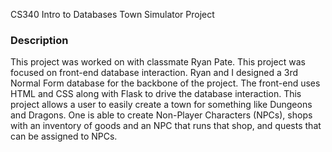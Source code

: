 CS340 Intro to Databases Town Simulator Project

### Description

This project was worked on with classmate Ryan Pate. This project was focused on front-end database interaction. Ryan and I designed a 3rd Normal Form database for the backbone of the project.
The front-end uses HTML and CSS along with Flask to drive the database interaction.
This project allows a user to easily create a town for something like Dungeons and Dragons. One is able to create Non-Player Characters (NPCs), shops with an inventory of goods and an NPC that runs that shop, and quests that can be assigned to NPCs.
